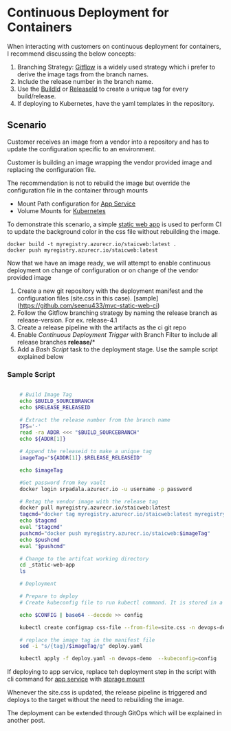 # Continuous Deployment for Containers

When interacting with customers on continuous deployment for containers, I recommend discussing the below concepts:

1. Branching Strategy: [Gitflow](https://www.atlassian.com/git/tutorials/comparing-workflows/gitflow-workflow) is a widely used strategy which i prefer to derive the image tags from the branch names.
2. Include the release number in the branch name.
3. Use the [BuildId](https://docs.microsoft.com/en-us/azure/devops/pipelines/build/variables?view=azure-devops&tabs=yaml) or [ReleaseId](https://docs.microsoft.com/en-us/azure/devops/pipelines/release/variables?view=azure-devops&tabs=batch) to create a unique tag for every build/release.
4. If deploying to Kubernetes, have the yaml templates in the repository.

## Scenario

Customer receives an image from a vendor into a repository and has to update the configuration specific to an environment.

Customer is building an image wrapping the vendor provided image and replacing the configuration file.

The recommendation is not to rebuild the image but override the configuration file in the container through mounts

- Mount Path configuration for [App Service](https://docs.microsoft.com/en-us/azure/app-service/configure-connect-to-azure-storage?pivots=container-linux)
- Volume Mounts for [Kubernetes](https://kubernetes.io/docs/concepts/storage/volumes/)

To demonstrate this scenario, a simple [static web app](https://github.com/seenu433/mvc-static-web) is used to perform CI to update the background color in the css file without rebuilding the image.

```dotnetcli
docker build -t myregistry.azurecr.io/staicweb:latest .
docker push myregistry.azurecr.io/staicweb:latest
```

Now that we have an image ready, we will attempt to enable continuous deployment on change of configuration or on change of the vendor provided image

1. Create a new git repository with the deployment manifest and the configuration files (site.css in this case). [sample] (https://github.com/seenu433/mvc-static-web-ci)
2. Follow the Gitflow branching strategy by naming the release branch as release-version. For ex. release-4.1
3. Create a release pipeline with the artifacts as the ci git repo
4. Enable *Continuous Deployment Trigger* with Branch Filter to include all release branches **release/***
5. Add a *Bash Script* task to the deployment stage. Use the sample script explained below

### Sample Script

```bash

    # Build Image Tag
    echo $BUILD_SOURCEBRANCH
    echo $RELEASE_RELEASEID

    # Extract the release number from the branch name
    IFS='-'
    read -ra ADDR <<< "$BUILD_SOURCEBRANCH"
    echo ${ADDR[1]}

    # Append the releaseid to make a unique tag
    imageTag="${ADDR[1]}.$RELEASE_RELEASEID"

    echo $imageTag

    #Get password from key vault
    docker login srpadala.azurecr.io -u username -p password

    # Retag the vendor image with the release tag
    docker pull myregistry.azurecr.io/staicweb:latest
    tagcmd="docker tag myregistry.azurecr.io/staicweb:latest myregistry.azurecr.io/staicweb:$imageTag"
    echo $tagcmd
    eval "$tagcmd"
    pushcmd="docker push myregistry.azurecr.io/staicweb:$imageTag"
    echo $pushcmd
    eval "$pushcmd"

    # Change to the artifcat working directory
    cd _static-web-app
    ls

    # Deployment 

    # Prepare to deploy
    # Create kubeconfig file to run kubectl command. It is stored in a pipeline variable CONFIG

    echo $CONFIG | base64 --decode >> config

    kubectl create configmap css-file --from-file=site.css -n devops-demo --dry-run=client -o yaml | kubectl apply --kubeconfig=config -f -

    # replace the image tag in the manifest file
    sed -i "s/{tag}/$imageTag/g" deploy.yaml

    kubectl apply -f deploy.yaml -n devops-demo  --kubeconfig=config

```

If deploying to app service, replace teh deployment step in the script with cli command for [app service](https://docs.microsoft.com/en-us/cli/azure/webapp/config/container?view=azure-cli-latest#az-webapp-config-container-set) with [storage mount](https://docs.microsoft.com/en-us/azure/app-service/configure-connect-to-azure-storage?pivots=container-linux)

Whenever the site.css is updated, the release pipeline is triggered and deploys to the target without the need to rebuilding the image.

The deployment can be extended through GitOps which will be explained in another post.
